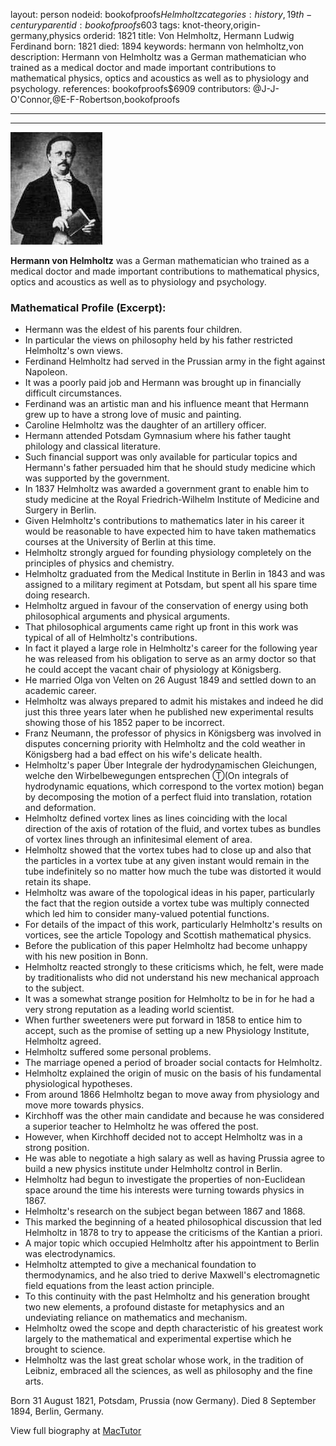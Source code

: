 layout: person
nodeid: bookofproofs$Helmholtz
categories: history,19th-century
parentid: bookofproofs$603
tags: knot-theory,origin-germany,physics
orderid: 1821
title: Von Helmholtz, Hermann Ludwig Ferdinand
born: 1821
died: 1894
keywords: hermann von helmholtz,von
description: Hermann von Helmholtz was a German mathematician who trained as a medical doctor and made important contributions to mathematical physics, optics and acoustics as well as to physiology and psychology.
references: bookofproofs$6909
contributors: @J-J-O'Connor,@E-F-Robertson,bookofproofs

---



---

![Helmholtz.jpg](https://github.com/bookofproofs/bookofproofs.github.io/blob/main/_sources/_assets/images/portraits/Helmholtz.jpg?raw=true)

**Hermann von Helmholtz** was a German mathematician who trained as a medical doctor and made important contributions to mathematical physics, optics and acoustics as well as to physiology and psychology.

### Mathematical Profile (Excerpt):
* Hermann was the eldest of his parents four children.
* In particular the views on philosophy held by his father restricted Helmholtz's own views.
* Ferdinand Helmholtz had served in the Prussian army in the fight against Napoleon.
* It was a poorly paid job and Hermann was brought up in financially difficult circumstances.
* Ferdinand was an artistic man and his influence meant that Hermann grew up to have a strong love of music and painting.
* Caroline Helmholtz was the daughter of an artillery officer.
* Hermann attended Potsdam Gymnasium where his father taught philology and classical literature.
* Such financial support was only available for particular topics and Hermann's father persuaded him that he should study medicine which was supported by the government.
* In 1837 Helmholtz was awarded a government grant to enable him to study medicine at the Royal Friedrich-Wilhelm Institute of Medicine and Surgery in Berlin.
* Given Helmholtz's contributions to mathematics later in his career it would be reasonable to have expected him to have taken mathematics courses at the University of Berlin at this time.
* Helmholtz strongly argued for founding physiology completely on the principles of physics and chemistry.
* Helmholtz graduated from the Medical Institute in Berlin in 1843 and was assigned to a military regiment at Potsdam, but spent all his spare time doing research.
* Helmholtz argued in favour of the conservation of energy using both philosophical arguments and physical arguments.
* That philosophical arguments came right up front in this work was typical of all of Helmholtz's contributions.
* In fact it played a large role in Helmholtz's career for the following year he was released from his obligation to serve as an army doctor so that he could accept the vacant chair of physiology at Königsberg.
* He married Olga von Velten on 26 August 1849 and settled down to an academic career.
* Helmholtz was always prepared to admit his mistakes and indeed he did just this three years later when he published new experimental results showing those of his 1852 paper to be incorrect.
* Franz Neumann, the professor of physics in Königsberg was involved in disputes concerning priority with Helmholtz and the cold weather in Königsberg had a bad effect on his wife's delicate health.
* Helmholtz's paper Über Integrale der hydrodynamischen Gleichungen, welche den Wirbelbewegungen entsprechen Ⓣ(On integrals of hydrodynamic equations, which correspond to the vortex motion) began by decomposing the motion of a perfect fluid into translation, rotation and deformation.
* Helmholtz defined vortex lines as lines coinciding with the local direction of the axis of rotation of the fluid, and vortex tubes as bundles of vortex lines through an infinitesimal element of area.
* Helmholtz showed that the vortex tubes had to close up and also that the particles in a vortex tube at any given instant would remain in the tube indefinitely so no matter how much the tube was distorted it would retain its shape.
* Helmholtz was aware of the topological ideas in his paper, particularly the fact that the region outside a vortex tube was multiply connected which led him to consider many-valued potential functions.
* For details of the impact of this work, particularly Helmholtz's results on vortices, see the article Topology and Scottish mathematical physics.
* Before the publication of this paper Helmholtz had become unhappy with his new position in Bonn.
* Helmholtz reacted strongly to these criticisms which, he felt, were made by traditionalists who did not understand his new mechanical approach to the subject.
* It was a somewhat strange position for Helmholtz to be in for he had a very strong reputation as a leading world scientist.
* When further sweeteners were put forward in 1858 to entice him to accept, such as the promise of setting up a new Physiology Institute, Helmholtz agreed.
* Helmholtz suffered some personal problems.
* The marriage opened a period of broader social contacts for Helmholtz.
* Helmholtz explained the origin of music on the basis of his fundamental physiological hypotheses.
* From around 1866 Helmholtz began to move away from physiology and move more towards physics.
* Kirchhoff was the other main candidate and because he was considered a superior teacher to Helmholtz he was offered the post.
* However, when Kirchhoff decided not to accept Helmholtz was in a strong position.
* He was able to negotiate a high salary as well as having Prussia agree to build a new physics institute under Helmholtz control in Berlin.
* Helmholtz had begun to investigate the properties of non-Euclidean space around the time his interests were turning towards physics in 1867.
* Helmholtz's research on the subject began between 1867 and 1868.
* This marked the beginning of a heated philosophical discussion that led Helmholtz in 1878 to try to appease the criticisms of the Kantian a priori.
* A major topic which occupied Helmholtz after his appointment to Berlin was electrodynamics.
* Helmholtz attempted to give a mechanical foundation to thermodynamics, and he also tried to derive Maxwell's electromagnetic field equations from the least action principle.
* To this continuity with the past Helmholtz and his generation brought two new elements, a profound distaste for metaphysics and an undeviating reliance on mathematics and mechanism.
* Helmholtz owed the scope and depth characteristic of his greatest work largely to the mathematical and experimental expertise which he brought to science.
* Helmholtz was the last great scholar whose work, in the tradition of Leibniz, embraced all the sciences, as well as philosophy and the fine arts.

Born 31 August 1821, Potsdam, Prussia (now Germany). Died 8 September 1894, Berlin, Germany.

View full biography at [MacTutor](https://mathshistory.st-andrews.ac.uk/Biographies/Helmholtz/)
